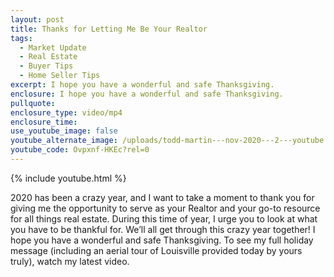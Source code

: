 ```yaml
---
layout: post
title: Thanks for Letting Me Be Your Realtor
tags:
  - Market Update
  - Real Estate
  - Buyer Tips
  - Home Seller Tips
excerpt: I hope you have a wonderful and safe Thanksgiving.
enclosure: I hope you have a wonderful and safe Thanksgiving.
pullquote:
enclosure_type: video/mp4
enclosure_time:
use_youtube_image: false
youtube_alternate_image: /uploads/todd-martin---nov-2020---2---youtube.jpg
youtube_code: Ovpxnf-HKEc?rel=0
---
```


{% include youtube.html %}

2020 has been a crazy year, and I want to take a moment to thank you for giving me the opportunity to serve as your Realtor and your go-to resource for all things real estate. During this time of year, I urge you to look at what you have to be thankful for. We’ll all get through this crazy year together\! I hope you have a wonderful and safe Thanksgiving. To see my full holiday message (including an aerial tour of Louisville provided today by yours truly), watch my latest video.&nbsp;